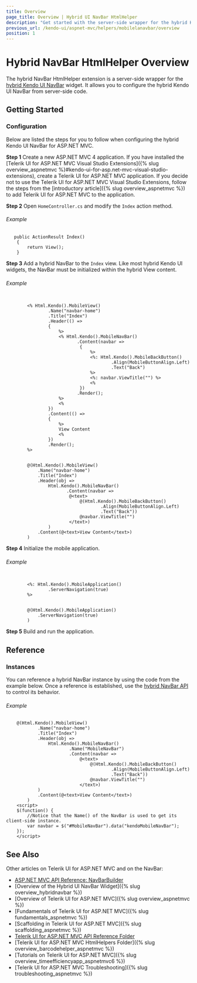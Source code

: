 ```yaml
---
title: Overview
page_title: Overview | Hybrid UI NavBar HtmlHelper
description: "Get started with the server-side wrapper for the hybrid Kendo UI NavBar widget for ASP.NET MVC."
previous_url: /kendo-ui/aspnet-mvc/helpers/mobilelanavbar/overview
position: 1
---
```


# Hybrid NavBar HtmlHelper Overview

The hybrid NavBar HtmlHelper extension is a server-side wrapper for the [hybrid Kendo UI NavBar](http://demos.telerik.com/kendo-ui/m/index#navbar/index) widget. It allows you to configure the hybrid Kendo UI NavBar from server-side code.

## Getting Started

### Configuration

Below are listed the steps for you to follow when configuring the hybrid Kendo UI NavBar for ASP.NET MVC.

**Step 1** Create a new ASP.NET MVC 4 application. If you have installed the [Telerik UI for ASP.NET MVC Visual Studio Extensions]({% slug overview_aspnetmvc %}#kendo-ui-for-asp.net-mvc-visual-studio-extensions), create a Telerik UI for ASP.NET MVC application. If you decide not to use the Telerik UI for ASP.NET MVC Visual Studio Extensions, follow the steps from the [introductory article]({% slug overview_aspnetmvc %}) to add Telerik UI for ASP.NET MVC to the application.

**Step 2** Open `HomeController.cs` and modify the `Index` action method.

###### Example

       public ActionResult Index()
        {
            return View();
        }

**Step 3** Add a hybrid NavBar to the `Index` view. Like most hybrid Kendo UI widgets, the NavBar must be initialized within the hybrid View content.

###### Example

```tab-ASPX

        <% Html.Kendo().MobileView()
                .Name("navbar-home")
                .Title("Index")
                .Header(() =>
                {
                    %>
                    <% Html.Kendo().MobileNavBar()
                           .Content(navbar =>
                            {
                                %>
                                <%: Html.Kendo().MobileBackButton()
                                        .Align(MobileButtonAlign.Left)
                                        .Text("Back")
                                %>
                                <%: navbar.ViewTitle("") %>
                                <%
                            })
                           .Render();
                    %>
                    <%
                })
                .Content(() =>
                {
                    %>
                    View Content
                    <%
                })
                .Render();
        %>
```
```tab-Razor

        @(Html.Kendo().MobileView()
            .Name("navbar-home")
            .Title("Index")
            .Header(obj =>
                Html.Kendo().MobileNavBar()
                       .Content(navbar =>
                        @<text>
                            @(Html.Kendo().MobileBackButton()
                                    .Align(MobileButtonAlign.Left)
                                    .Text("Back"))
                            @navbar.ViewTitle("")
                        </text>)
                )
            .Content(@<text>View Content</text>)
        )
```

**Step 4** Initialize the mobile application.

###### Example

```tab-ASPX

        <%: Html.Kendo().MobileApplication()
                .ServerNavigation(true)
        %>
```
```tab-Razor

        @(Html.Kendo().MobileApplication()
            .ServerNavigation(true)
        )
```

**Step 5** Build and run the application.

## Reference

### Instances

You can reference a hybrid NavBar instance by using the code from the example below. Once a reference is established, use the [hybrid NavBar API](../../../../kendo-ui/api/javascript/mobile/ui/navbar#methods) to control its behavior.

###### Example

        @(Html.Kendo().MobileView()
                .Name("navbar-home")
                .Title("Index")
                .Header(obj =>
                    Html.Kendo().MobileNavBar()
                            .Name("MobileNavBar")
                            .Content(navbar =>
                                @<text>
                                    @(Html.Kendo().MobileBackButton()
                                            .Align(MobileButtonAlign.Left)
                                            .Text("Back"))
                                    @navbar.ViewTitle("")
                                </text>)
                )
                .Content(@<text>View Content</text>)
            )
        <script>
        $(function() {
            //Notice that the Name() of the NavBar is used to get its client-side instance.
            var navbar = $("#MobileNavBar").data("kendoMobileNavBar");
        });
        </script>

## See Also

Other articles on Telerik UI for ASP.NET MVC and on the NavBar:

* [ASP.NET MVC API Reference: NavBarBuilder](/api/Kendo.Mvc.UI.Fluent/MobileNavBarBuilder)
* [Overview of the Hybrid UI NavBar Widget]({% slug overview_hybridnavbar %})
* [Overview of Telerik UI for ASP.NET MVC]({% slug overview_aspnetmvc %})
* [Fundamentals of Telerik UI for ASP.NET MVC]({% slug fundamentals_aspnetmvc %})
* [Scaffolding in Telerik UI for ASP.NET MVC]({% slug scaffolding_aspnetmvc %})
* [Telerik UI for ASP.NET MVC API Reference Folder](/api/Kendo.Mvc/AggregateFunction)
* [Telerik UI for ASP.NET MVC HtmlHelpers Folder]({% slug overview_barcodehelper_aspnetmvc %})
* [Tutorials on Telerik UI for ASP.NET MVC]({% slug overview_timeefficiencyapp_aspnetmvc6 %})
* [Telerik UI for ASP.NET MVC Troubleshooting]({% slug troubleshooting_aspnetmvc %})

